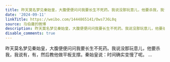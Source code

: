 ```yaml
---
title: 昨天莫名梦见秦始皇，大腹便便问问我要长生不死药。我说没那玩意儿，他要杀我，我说有，有，然后教他做平板支撑。秦始皇说：时间确实变慢了呢。
date: '2024-09-11'
linkTitle: https://weibo.com/1444865141/Ows7J6L0q
source: 马伯庸的微博
description: 昨天莫名梦见秦始皇，大腹便便问问我要长生不死药。我说没那玩意儿，他要杀我，我说有，有，然后教他做平板支撑。秦始皇说：时间确实变慢了呢。  ...
disable_comments: true
---
```

昨天莫名梦见秦始皇，大腹便便问问我要长生不死药。我说没那玩意儿，他要杀我，我说有，有，然后教他做平板支撑。秦始皇说：时间确实变慢了呢。  ...